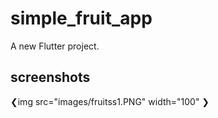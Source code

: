 # simple_fruit_app

A new Flutter project.

## screenshots
❮img src="images/fruitss1.PNG" width="100" ❯


